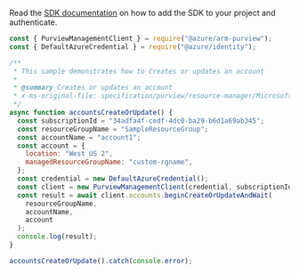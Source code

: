 Read the [SDK documentation](https://github.com/Azure/azure-sdk-for-js/blob/%40azure%2Farm-purview_1.0.1/sdk/purview/arm-purview/README.md) on how to add the SDK to your project and authenticate.

```javascript
const { PurviewManagementClient } = require("@azure/arm-purview");
const { DefaultAzureCredential } = require("@azure/identity");

/**
 * This sample demonstrates how to Creates or updates an account
 *
 * @summary Creates or updates an account
 * x-ms-original-file: specification/purview/resource-manager/Microsoft.Purview/stable/2021-07-01/examples/Accounts_CreateOrUpdate.json
 */
async function accountsCreateOrUpdate() {
  const subscriptionId = "34adfa4f-cedf-4dc0-ba29-b6d1a69ab345";
  const resourceGroupName = "SampleResourceGroup";
  const accountName = "account1";
  const account = {
    location: "West US 2",
    managedResourceGroupName: "custom-rgname",
  };
  const credential = new DefaultAzureCredential();
  const client = new PurviewManagementClient(credential, subscriptionId);
  const result = await client.accounts.beginCreateOrUpdateAndWait(
    resourceGroupName,
    accountName,
    account
  );
  console.log(result);
}

accountsCreateOrUpdate().catch(console.error);
```
